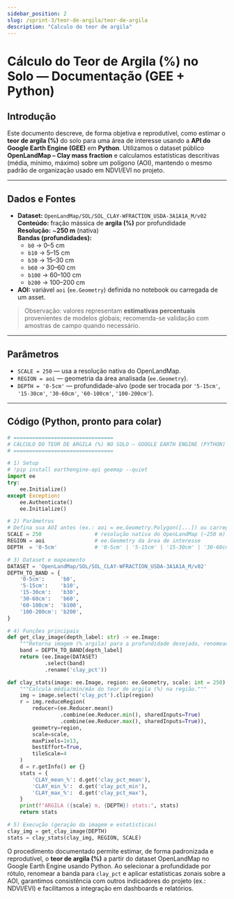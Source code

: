 ```yaml
---
sidebar_position: 2
slug: /sprint-3/teor-de-argila/teor-de-argila
description: "Calculo do teor de argila"
---
```


# Cálculo do Teor de Argila (%) no Solo — Documentação (GEE + Python)

## Introdução

Este documento descreve, de forma objetiva e reprodutível, como estimar o **teor de argila (%)** do solo para uma área de interesse usando a **API do Google Earth Engine (GEE)** em **Python**. Utilizamos o dataset público **OpenLandMap – Clay mass fraction** e calculamos estatísticas descritivas (média, mínimo, máximo) sobre um polígono (AOI), mantendo o mesmo padrão de organização usado em NDVI/EVI no projeto.

---

## Dados e Fontes

- **Dataset:** `OpenLandMap/SOL/SOL_CLAY-WFRACTION_USDA-3A1A1A_M/v02`  
  **Conteúdo:** fração mássica de **argila (%)** por profundidade  
  **Resolução:** ~**250 m** (nativa)  
  **Bandas (profundidades):**
  - `b0` → 0–5 cm
  - `b10` → 5–15 cm
  - `b30` → 15–30 cm
  - `b60` → 30–60 cm
  - `b100` → 60–100 cm
  - `b200` → 100–200 cm
- **AOI:** variável `aoi` (`ee.Geometry`) definida no notebook ou carregada de um asset.

> Observação: valores representam **estimativas percentuais** provenientes de modelos globais; recomenda-se validação com amostras de campo quando necessário.

---

## Parâmetros

- `SCALE = 250` — usa a resolução nativa do OpenLandMap.
- `REGION = aoi` — geometria da área analisada (`ee.Geometry`).
- `DEPTH = '0-5cm'` — profundidade-alvo (pode ser trocada por `'5-15cm'`, `'15-30cm'`, `'30-60cm'`, `'60-100cm'`, `'100-200cm'`).

---

## Código (Python, pronto para colar)

```python
# ================================
# CÁLCULO DO TEOR DE ARGILA (%) NO SOLO — GOOGLE EARTH ENGINE (PYTHON)
# ================================

# 1) Setup
# !pip install earthengine-api geemap --quiet
import ee
try:
    ee.Initialize()
except Exception:
    ee.Authenticate()
    ee.Initialize()

# 2) Parâmetros
# Defina sua AOI antes (ex.: aoi = ee.Geometry.Polygon([...]) ou carregue de um asset)
SCALE = 250                 # resolução nativa do OpenLandMap (~250 m)
REGION = aoi                # ee.Geometry da área de interesse
DEPTH  = '0-5cm'            # '0-5cm' | '5-15cm' | '15-30cm' | '30-60cm' | '60-100cm' | '100-200cm'

# 3) Dataset e mapeamento
DATASET = 'OpenLandMap/SOL/SOL_CLAY-WFRACTION_USDA-3A1A1A_M/v02'
DEPTH_TO_BAND = {
    '0-5cm':     'b0',
    '5-15cm':    'b10',
    '15-30cm':   'b30',
    '30-60cm':   'b60',
    '60-100cm':  'b100',
    '100-200cm': 'b200',
}

# 4) Funções principais
def get_clay_image(depth_label: str) -> ee.Image:
    """Retorna imagem (% argila) para a profundidade desejada, renomeada para 'clay_pct'."""
    band = DEPTH_TO_BAND[depth_label]
    return (ee.Image(DATASET)
            .select(band)
            .rename('clay_pct'))

def clay_stats(image: ee.Image, region: ee.Geometry, scale: int = 250) -> dict:
    """Calcula média/mín/máx do teor de argila (%) na região."""
    img = image.select('clay_pct').clip(region)
    r = img.reduceRegion(
        reducer=(ee.Reducer.mean()
                 .combine(ee.Reducer.min(), sharedInputs=True)
                 .combine(ee.Reducer.max(), sharedInputs=True)),
        geometry=region,
        scale=scale,
        maxPixels=1e13,
        bestEffort=True,
        tileScale=4
    )
    d = r.getInfo() or {}
    stats = {
        'CLAY_mean_%': d.get('clay_pct_mean'),
        'CLAY_min_%':  d.get('clay_pct_min'),
        'CLAY_max_%':  d.get('clay_pct_max'),
    }
    print(f"ARGILA ({scale} m, {DEPTH}) stats:", stats)
    return stats

# 5) Execução (geração da imagem e estatísticas)
clay_img = get_clay_image(DEPTH)
stats = clay_stats(clay_img, REGION, SCALE)


```

O procedimento documentado permite estimar, de forma padronizada e reprodutível, o **teor de argila (%)** a partir do dataset OpenLandMap no Google Earth Engine usando Python. Ao selecionar a profundidade por rótulo, renomear a banda para `clay_pct` e aplicar estatísticas zonais sobre a AOI, garantimos consistência com outros indicadores do projeto (ex.: NDVI/EVI) e facilitamos a integração em dashboards e relatórios.
